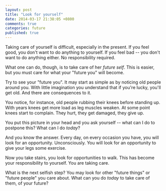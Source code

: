 ```yaml
---
layout: post
title: "Look for yourself"
date: 2014-03-17 21:38:05 +0800
comments: true
categories: future
published: true
---
```


Taking care of yourself is difficult, especially in the present. If you feel
good, you don't want to do anything to yourself. If you feel bad -- you don't
want to do anything either. No responsibility required. 

What one can do, though, is to take care of her _future self_.  This is easier,
but you must care for what your "future you" will become.

Try to see your "future you". It may start as simple as by noticing old people
around you.  With little imagination you understand that if you're lucky,
you'll get old.  And there are consequences to it. 

You notice, for instance, old people rubbing their knees before standing up.
With years knees get more load as leg muscles weaken.  At some point knees
start to complain.  They hurt, they get damaged, they give up.

You put this picture in your head and you ask yourself -- what can I do to
postpone this? What can I do _today_? 

And you know the answer. Every day, on every occasion you have, you will look
for an opportunity. Unconsciously. You will look for an opportunity to give your legs some exercise. 
   
Now you take stairs, you look for opportunities to walk. This has become your
responsibility to yourself. You are taking care.

What is the next selfish step? You may look for other "future things" or
"future people" you care about. What can you do _today_ to take care of them,
of your future?
